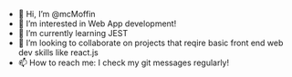 - 👋 Hi, I’m @mcMoffin
- 👀 I’m interested in Web App development!
- 🌱 I’m currently learning JEST
- 💞️ I’m looking to collaborate on projects that reqire basic front end web dev skills like react.js
- 📫 How to reach me: I check my git messages regularly!

<!---
mcMoffin/mcMoffin is a ✨ special ✨ repository because its `README.md` (this file) appears on your GitHub profile.
You can click the Preview link to take a look at your changes.
--->
